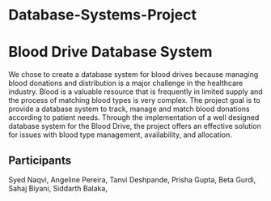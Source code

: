 # Database-Systems-Project
<h1>Blood Drive Database System</h1>
<p>We chose to create a database system for blood drives because managing blood donations and distribution is a major challenge in the healthcare industry. Blood is a valuable resource that is frequently in limited supply and the process of matching blood types is very complex. The project goal is to provide a database system to track, manage and match blood donations according to patient needs. Through the implementation of a well designed database system for the Blood Drive, the project offers an effective solution for issues with blood type management, availability, and allocation. 
</p>

<h2>Participants</h2>
<p> Syed Naqvi,
Angeline Pereira,
Tanvi Deshpande,
Prisha Gupta,
Beta Gurdi,
Sahaj Biyani,
Siddarth Balaka,
</p>
